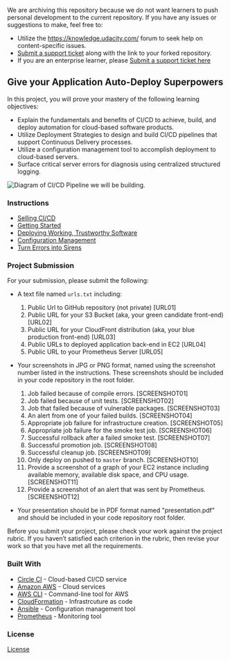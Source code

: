 We are archiving this repository because we do not want learners to push personal development to the current repository. If you have any issues or suggestions to make, feel free to:
- Utilize the https://knowledge.udacity.com/ forum to seek help on content-specific issues.
- [Submit a support ticket](https://udacity.zendesk.com/hc/en-us/requests/new) along with the link to your forked repository. 
- If you are an enterprise learner, please [Submit a support ticket here](https://udacityenterprise.zendesk.com/hc/en-us/requests/new?ticket_form_id=360000279131)


## Give your Application Auto-Deploy Superpowers

In this project, you will prove your mastery of the following learning objectives:

- Explain the fundamentals and benefits of CI/CD to achieve, build, and deploy automation for cloud-based software products.
- Utilize Deployment Strategies to design and build CI/CD pipelines that support Continuous Delivery processes.
- Utilize a configuration management tool to accomplish deployment to cloud-based servers.
- Surface critical server errors for diagnosis using centralized structured logging.

![Diagram of CI/CD Pipeline we will be building.](UdaPeople.png)

### Instructions

* [Selling CI/CD](instructions/0-selling-cicd.md)
* [Getting Started](instructions/1-getting-started.md)
* [Deploying Working, Trustworthy Software](instructions/2-deploying-trustworthy-code.md)
* [Configuration Management](instructions/3-configuration-management.md)
* [Turn Errors into Sirens](instructions/4-turn-errors-into-sirens.md)

### Project Submission

For your submission, please submit the following:

- A text file named `urls.txt` including:
  1. Public Url to GitHub repository (not private) [URL01]
  1. Public URL for your S3 Bucket (aka, your green candidate front-end) [URL02]
  1. Public URL for your CloudFront distribution (aka, your blue production front-end) [URL03]
  1. Public URLs to deployed application back-end in EC2 [URL04]
  1. Public URL to your Prometheus Server [URL05]
- Your screenshots in JPG or PNG format, named using the screenshot number listed in the instructions. These screenshots should be included in your code repository in the root folder.
  1. Job failed because of compile errors. [SCREENSHOT01]
  1. Job failed because of unit tests. [SCREENSHOT02]
  1. Job that failed because of vulnerable packages. [SCREENSHOT03]
  1. An alert from one of your failed builds. [SCREENSHOT04]
  1. Appropriate job failure for infrastructure creation. [SCREENSHOT05]
  1. Appropriate job failure for the smoke test job. [SCREENSHOT06]
  1. Successful rollback after a failed smoke test. [SCREENSHOT07]  
  1. Successful promotion job. [SCREENSHOT08]
  1. Successful cleanup job. [SCREENSHOT09]
  1. Only deploy on pushed to `master` branch. [SCREENSHOT10]
  1. Provide a screenshot of a graph of your EC2 instance including available memory, available disk space, and CPU usage. [SCREENSHOT11]
  1. Provide a screenshot of an alert that was sent by Prometheus. [SCREENSHOT12]

- Your presentation should be in PDF format named "presentation.pdf" and should be included in your code repository root folder. 

Before you submit your project, please check your work against the project rubric. If you haven’t satisfied each criterion in the rubric, then revise your work so that you have met all the requirements. 

### Built With

- [Circle CI](www.circleci.com) - Cloud-based CI/CD service
- [Amazon AWS](https://aws.amazon.com/) - Cloud services
- [AWS CLI](https://aws.amazon.com/cli/) - Command-line tool for AWS
- [CloudFormation](https://aws.amazon.com/cloudformation/) - Infrastrcuture as code
- [Ansible](https://www.ansible.com/) - Configuration management tool
- [Prometheus](https://prometheus.io/) - Monitoring tool

### License

[License](LICENSE.md)
